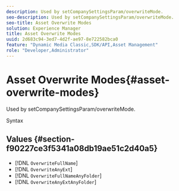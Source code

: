 ```yaml
---
description: Used by setCompanySettingsParam/overwriteMode.
seo-description: Used by setCompanySettingsParam/overwriteMode.
seo-title: Asset Overwrite Modes
solution: Experience Manager
title: Asset Overwrite Modes
uuid: 2d683c94-3ed7-4d2f-ae97-8e722582bca0
feature: "Dynamic Media Classic,SDK/API,Asset Management"
role: "Developer,Administrator"
---
```


# Asset Overwrite Modes{#asset-overwrite-modes}

Used by setCompanySettingsParam/overwriteMode.

 Syntax 

## Values {#section-f90227ce3f5341a08db19ae51c2d40a5}

* [!DNL `OverwriteFullName`] 
* [!DNL `OverwriteAnyExt`] 
* [!DNL `OverwriteFullNameAnyFolder`] 
* [!DNL `OverwriteAnyExtAnyFolder`]

